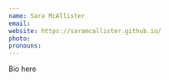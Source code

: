 ```yaml
---
name: Sara McAllister
email:
website: https://saramcallister.github.io/
photo:
pronouns:
---
```


Bio here
